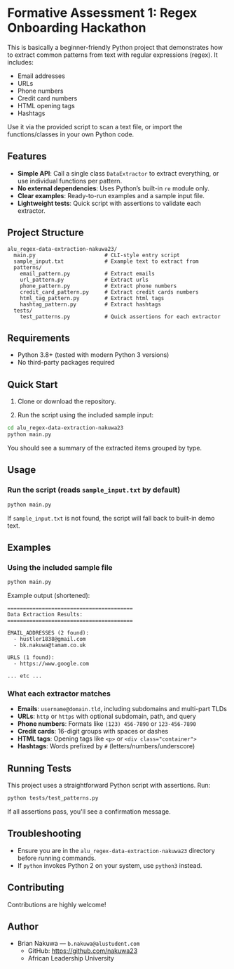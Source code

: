 # Formative Assessment 1: Regex Onboarding Hackathon

This is basically a beginner-friendly Python project that demonstrates how to extract common patterns from text with regular expressions (regex). It includes:

- Email addresses
- URLs
- Phone numbers
- Credit card numbers
- HTML opening tags
- Hashtags

Use it via the provided script to scan a text file, or import the functions/classes in your own Python code.

## Features

- **Simple API**: Call a single class `DataExtractor` to extract everything, or use individual functions per pattern.
- **No external dependencies**: Uses Python’s built-in `re` module only.
- **Clear examples**: Ready-to-run examples and a sample input file.
- **Lightweight tests**: Quick script with assertions to validate each extractor.

## Project Structure

```
alu_regex-data-extraction-nakuwa23/
  main.py                      # CLI-style entry script
  sample_input.txt             # Example text to extract from
  patterns/
    email_pattern.py           # Extract emails
    url_pattern.py             # Extract urls
    phone_pattern.py           # Extract phone numbers
    credit_card_pattern.py     # Extract credit cards numbers
    html_tag_pattern.py        # Extract html tags
    hashtag_pattern.py         # Extract hashtags
  tests/
    test_patterns.py           # Quick assertions for each extractor
```

## Requirements

- Python 3.8+ (tested with modern Python 3 versions)
- No third-party packages required

## Quick Start

1) Clone or download the repository.

2) Run the script using the included sample input:
```bash
cd alu_regex-data-extraction-nakuwa23
python main.py
```

You should see a summary of the extracted items grouped by type.

## Usage

### Run the script (reads `sample_input.txt` by default)

```bash
python main.py
```

If `sample_input.txt` is not found, the script will fall back to built-in demo text.

## Examples

### Using the included sample file

```bash
python main.py
```

Example output (shortened):

```text
========================================
Data Extraction Results:
========================================

EMAIL_ADDRESSES (2 found):
  - hustler1838@gmail.com
  - bk.nakuwa@tamam.co.uk

URLS (1 found):
  - https://www.google.com

... etc ...
```

### What each extractor matches

- **Emails**: `username@domain.tld`, including subdomains and multi-part TLDs
- **URLs**: `http` or `https` with optional subdomain, path, and query
- **Phone numbers**: Formats like `(123) 456-7890` or `123-456-7890`
- **Credit cards**: 16-digit groups with spaces or dashes
- **HTML tags**: Opening tags like `<p>` or `<div class="container">`
- **Hashtags**: Words prefixed by `#` (letters/numbers/underscore)

## Running Tests

This project uses a straightforward Python script with assertions. Run:

```bash
python tests/test_patterns.py
```

If all assertions pass, you'll see a confirmation message.

## Troubleshooting

- Ensure you are in the `alu_regex-data-extraction-nakuwa23` directory before running commands.
- If `python` invokes Python 2 on your system, use `python3` instead.

## Contributing

Contributions are highly welcome!

## Author

- Brian Nakuwa — `b.nakuwa@alustudent.com`
  - GitHub: https://github.com/nakuwa23
  - African Leadership University
